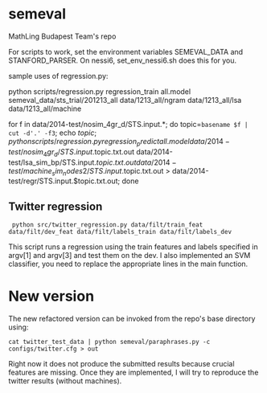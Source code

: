 semeval
=======

MathLing Budapest Team's repo

For scripts to work, set the environment variables SEMEVAL_DATA and STANFORD_PARSER.
On nessi6, set_env_nessi6.sh does this for you.


sample uses of regression.py:

python scripts/regression.py regression_train all.model semeval_data/sts_trial/201213_all data/1213_all/ngram data/1213_all/lsa data/1213_all/machine

for f in data/2014-test/nosim_4gr_d/STS.input.*; do topic=`basename $f | cut -d'.' -f3`; echo $topic; python scripts/regression.py regression_predict all.model data/2014-test/nosim_4gr_d/STS.input.$topic.txt.out data/2014-test/lsa_sim_bp/STS.input.$topic.txt.out data/2014-test/machine_sim_nodes2/STS.input.$topic.txt.out > data/2014-test/regr/STS.input.$topic.txt.out; done


## Twitter regression

     python src/twitter_regression.py data/filt/train_feat data/filt/dev_feat data/filt/labels_train data/filt/labels_dev


This script runs a regression using the train features and labels specified in argv[1] and argv[3] and test them on the dev.
I also implemented an SVM classifier, you need to replace the appropriate lines in the main function.

# New version

The new refactored version can be invoked from the repo's base directory using:

    cat twitter_test_data | python semeval/paraphrases.py -c configs/twitter.cfg > out

Right now it does not produce the submitted results because crucial features are missing.
Once they are implemented, I will try to reproduce the twitter results (without machines).
